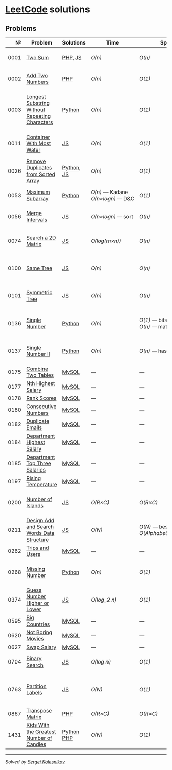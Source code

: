 # [LeetCode](https://leetcode.com/problemset/all/) solutions

## Problems
№    | Problem | Solutions | Time | Space | Tags
---: | ------- | --------- | ---- | ----- | ----
0001 | [Two Sum](https://leetcode.com/problems/two-sum) | [PHP](algorithms/two-sum.php), [JS](algorithms/two-sum.js) | _O(n)_ | _O(n)_ | Algorithms, Easy, Hash Table
0002 | [Add Two Numbers](https://leetcode.com/problems/add-two-numbers) | [PHP](algorithms/add-two-numbers.php) |  _O(n)_ | _O(1)_ | Algorithms, Medium, Linked List
0003 | [Longest Substring Without Repeating Characters](https://leetcode.com/problems/longest-substring-without-repeating-characters) | [Python](algorithms/longest-substring-without-repeating-characters.py) |  _O(n)_ | _O(1)_ | Algorithms, Medium, Hash Table, Two Pointers, String, Sliding Window
0011 | [Container With Most Water](https://leetcode.com/problems/container-with-most-water/) | [JS](algorithms/container-with-most-water.js) |  _O(n)_ | _O(1)_ | Algorithms, Medium, Array, Two Pointers, Greedy
0026 | [Remove Duplicates from Sorted Array](https://leetcode.com/problems/remove-duplicates-from-sorted-array) | [Python](algorithms/remove-duplicates-from-sorted-array.py), [JS](algorithms/remove-duplicates-from-sorted-array.js)  | _O(n)_ | _O(1)_ | Algorithms, Easy, Array
0053 | [Maximum Subarray](https://leetcode.com/problems/maximum-subarray/) | [Python](algorithms/maximum-subarray.py) | _O(n)_ — Kadane<br>_O(n×logn)_ — D&C  | _O(1)_ | Algorithms, Array, Dynamic Programming
0056 | [Merge Intervals](https://leetcode.com/problems/merge-intervals/) | [JS](algorithms/merge-intervals.js) | _O(n×logn)_ — sort | _O(n)_ | Algorithms, Medium, Array, Sorting
0074 | [Search a 2D Matrix](https://leetcode.com/problems/search-a-2d-matrix/) | [JS](algorithms/search-a-2d-matrix.js) | _O(log(m×n))_ | _O(n)_ | Algorithms, Medium, Array, Binary Search, Matrix
0100 | [Same Tree](https://leetcode.com/problems/same-tree/) | [JS](algorithms/same-tree.js) | _O(n)_ | _O(n)_ | Algorithms, Easy, BFS, DFS, Tree, Binary Tree
0101 | [Symmetric Tree](https://leetcode.com/problems/symmetric-tree/) | [JS](algorithms/symmetric-tree.js) | _O(n)_ | _O(n)_ | Algorithms, Easy, BFS, DFS, Tree, Binary Tree
0136 | [Single Number](https://leetcode.com/problems/single-number/) | [Python](algorithms/single-number.py) | _O(n)_ | _O(1)_ — bits<br>_O(n)_ — math | Algorithms, Easy, Bit Manipulation, Math
0137 | [Single Number II](https://leetcode.com/problems/single-number-ii/) | [Python](algorithms/single-number-ii.py) | _O(n)_ | _O(n)_ — hash map | Algorithms, Medium, Bit Manipulation, Hash Map
0175 | [Combine Two Tables](https://leetcode.com/problems/combine-two-tables/) | [MySQL](databases/combine-two-tables.sql) | — | — | Easy
0177 | [Nth Highest Salary](https://leetcode.com/problems/nth-highest-salary/) | [MySQL](databases/nth-highest-salary.sql) | — | — | Medium
0178 | [Rank Scores](https://leetcode.com/problems/rank-scores/) | [MySQL](databases/rank-scores.sql) | — | — | Medium
0180 | [Consecutive Numbers](https://leetcode.com/problems/consecutive-numbers/) | [MySQL](databases/consecutive-numbers.sql) | — | — | Medium
0182 | [Duplicate Emails](https://leetcode.com/problems/duplicate-emails/) | [MySQL](databases/duplicate-emails.sql) | — | — | Easy
0184 | [Department Highest Salary](https://leetcode.com/problems/department-highest-salary/) | [MySQL](databases/department-highest-salary.sql) | — | — | Medium
0185 | [Department Top Three Salaries](https://leetcode.com/problems/department-top-three-salaries/) | [MySQL](databases/department-top-three-salaries.sql) | — | — | Hard
0197 | [Rising Temperature](https://leetcode.com/problems/rising-temperature/) | [MySQL](databases/rising-temperature.sql) | — | — | Easy
0200 | [Number of Islands](https://leetcode.com/problems/number-of-islands/) |[JS](algorithms/number-of-islands.js) | _O(R×C)_ | _O(R×C)_ | Medium, Array, DFS, BFS, Graph Component
0211 | [Design Add and Search Words Data Structure](https://leetcode.com/problems/design-add-and-search-words-data-structure/) |[JS](algorithms/design-add-and-search-words-data-structure.js) | _O(N)_ | _O(N)_ — best<br>_O(Alphabet^N)_ — worst | Medium, String, DFS, Design, Trie
0262 | [Trips and Users](https://leetcode.com/problems/trips-and-users/) | [MySQL](databases/trips-and-users.sql) | — | — | Hard
0268 | [Missing Number](https://leetcode.com/problems/missing-number/) | [Python](algorithms/missing-number.py) | _O(n)_ | _O(1)_ | Algorithms, Easy, Bit Manipulation, Math
0374 | [Guess Number Higher or Lower](https://leetcode.com/problems/guess-number-higher-or-lower/) | [JS](algorithms/guess-number-higher-or-lower.js) | _O(log_2 n)_ | _O(1)_ | Algorithms, Easy, Binary Search
0595 | [Big Countries](https://leetcode.com/problems/big-countries/) | [MySQL](databases/big-countries.sql) | — | — | Easy
0620 | [Not Boring Movies](https://leetcode.com/problems/not-boring-movies/) | [MySQL](databases/not-boring-movies.sql) | — | — | Easy
0627 | [Swap Salary](https://leetcode.com/problems/swap-salary/) | [MySQL](databases/swap-salary.sql) | — | — | Easy
0704 | [Binary Search](https://leetcode.com/problems/binary-search/) | [JS](algorithms/binary-search.js) | _O(log n)_ | _O(1)_ | Algorithms, Easy, Array, Binary Search
0763 | [Partition Labels](https://leetcode.com/problems/partition-labels/) | [JS](algorithms/partition-labels.js) | _O(N)_ | _O(1)_ | Algorithms, Medium, Hash Table, Two Pointers, String, Greedy
0867 | [Transpose Matrix](https://leetcode.com/problems/transpose-matrix) | [PHP](algorithms/transpose-matrix.php) | _O(R×C)_ | _O(R×C)_ | Algorithms, Easy, Array
1431 | [Kids With the Greatest Number of Candies](https://leetcode.com/problems/kids-with-the-greatest-number-of-candies) | [Python](algorithms/kids-with-the-greatest-number-of-candies.py)<br>[PHP](algorithms/kids-with-the-greatest-number-of-candies.php) | _O(N)_ | _O(1)_ | Algorithms, Easy, Array

---
_Solved by [Sergei Kolesnikov](https://github.com/win0err)_
